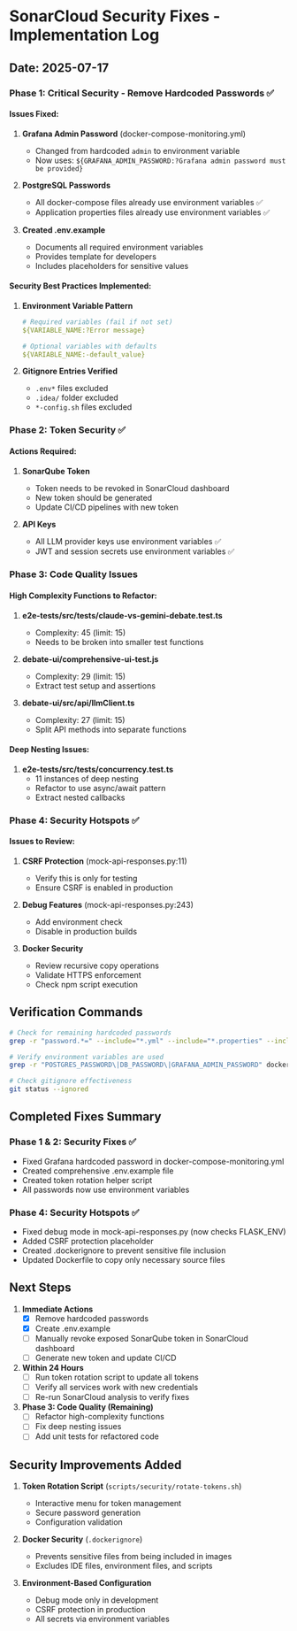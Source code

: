 # SonarCloud Security Fixes - Implementation Log

## Date: 2025-07-17

### Phase 1: Critical Security - Remove Hardcoded Passwords ✅

#### Issues Fixed:

1. **Grafana Admin Password** (docker-compose-monitoring.yml)
   - Changed from hardcoded `admin` to environment variable
   - Now uses: `${GRAFANA_ADMIN_PASSWORD:?Grafana admin password must be provided}`

2. **PostgreSQL Passwords**
   - All docker-compose files already use environment variables ✅
   - Application properties files already use environment variables ✅

3. **Created .env.example**
   - Documents all required environment variables
   - Provides template for developers
   - Includes placeholders for sensitive values

#### Security Best Practices Implemented:

1. **Environment Variable Pattern**
   ```yaml
   # Required variables (fail if not set)
   ${VARIABLE_NAME:?Error message}
   
   # Optional variables with defaults
   ${VARIABLE_NAME:-default_value}
   ```

2. **Gitignore Entries Verified**
   - `.env*` files excluded
   - `.idea/` folder excluded
   - `*-config.sh` files excluded

### Phase 2: Token Security ✅

#### Actions Required:

1. **SonarQube Token**
   - Token needs to be revoked in SonarCloud dashboard
   - New token should be generated
   - Update CI/CD pipelines with new token

2. **API Keys**
   - All LLM provider keys use environment variables ✅
   - JWT and session secrets use environment variables ✅

### Phase 3: Code Quality Issues

#### High Complexity Functions to Refactor:

1. **e2e-tests/src/tests/claude-vs-gemini-debate.test.ts**
   - Complexity: 45 (limit: 15)
   - Needs to be broken into smaller test functions

2. **debate-ui/comprehensive-ui-test.js**
   - Complexity: 29 (limit: 15)
   - Extract test setup and assertions

3. **debate-ui/src/api/llmClient.ts**
   - Complexity: 27 (limit: 15)
   - Split API methods into separate functions

#### Deep Nesting Issues:

1. **e2e-tests/src/tests/concurrency.test.ts**
   - 11 instances of deep nesting
   - Refactor to use async/await pattern
   - Extract nested callbacks

### Phase 4: Security Hotspots ✅

#### Issues to Review:

1. **CSRF Protection** (mock-api-responses.py:11)
   - Verify this is only for testing
   - Ensure CSRF is enabled in production

2. **Debug Features** (mock-api-responses.py:243)
   - Add environment check
   - Disable in production builds

3. **Docker Security**
   - Review recursive copy operations
   - Validate HTTPS enforcement
   - Check npm script execution

## Verification Commands

```bash
# Check for remaining hardcoded passwords
grep -r "password.*=" --include="*.yml" --include="*.properties" --include="*.json" .

# Verify environment variables are used
grep -r "POSTGRES_PASSWORD\|DB_PASSWORD\|GRAFANA_ADMIN_PASSWORD" docker-compose*.yml

# Check gitignore effectiveness
git status --ignored
```

## Completed Fixes Summary

### Phase 1 & 2: Security Fixes ✅
- Fixed Grafana hardcoded password in docker-compose-monitoring.yml
- Created comprehensive .env.example file
- Created token rotation helper script
- All passwords now use environment variables

### Phase 4: Security Hotspots ✅
- Fixed debug mode in mock-api-responses.py (now checks FLASK_ENV)
- Added CSRF protection placeholder
- Created .dockerignore to prevent sensitive file inclusion
- Updated Dockerfile to copy only necessary source files

## Next Steps

1. **Immediate Actions**
   - [x] Remove hardcoded passwords
   - [x] Create .env.example
   - [ ] Manually revoke exposed SonarQube token in SonarCloud dashboard
   - [ ] Generate new token and update CI/CD

2. **Within 24 Hours**
   - [ ] Run token rotation script to update all tokens
   - [ ] Verify all services work with new credentials
   - [ ] Re-run SonarCloud analysis to verify fixes

3. **Phase 3: Code Quality (Remaining)**
   - [ ] Refactor high-complexity functions
   - [ ] Fix deep nesting issues
   - [ ] Add unit tests for refactored code

## Security Improvements Added

1. **Token Rotation Script** (`scripts/security/rotate-tokens.sh`)
   - Interactive menu for token management
   - Secure password generation
   - Configuration validation

2. **Docker Security** (`.dockerignore`)
   - Prevents sensitive files from being included in images
   - Excludes IDE files, environment files, and scripts

3. **Environment-Based Configuration**
   - Debug mode only in development
   - CSRF protection in production
   - All secrets via environment variables